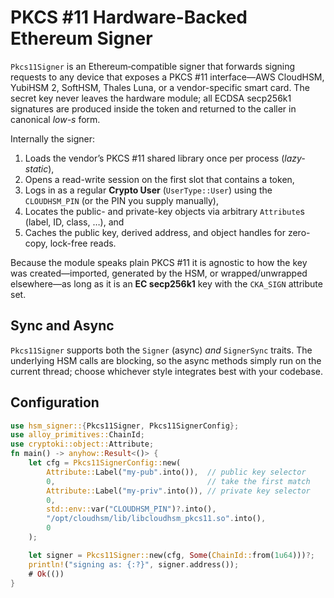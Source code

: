 # PKCS #11 Hardware-Backed Ethereum Signer

`Pkcs11Signer` is an Ethereum‐compatible signer that forwards signing requests
to any device that exposes a PKCS #11 interface—AWS CloudHSM, YubiHSM 2,
SoftHSM, Thales Luna, or a vendor-specific smart card.  The secret key never
leaves the hardware module; all ECDSA secp256k1 signatures are produced inside
the token and returned to the caller in canonical *low-s* form.

Internally the signer:
1. Loads the vendor’s PKCS #11 shared library once per process (*lazy-static*),
2. Opens a read-write session on the first slot that contains a token,
3. Logs in as a regular **Crypto User** (`UserType::User`) using the
`CLOUDHSM_PIN` (or the PIN you supply manually),
4. Locates the public- and private-key objects via arbitrary `Attribute`s
(label, ID, class, …), and
5. Caches the public key, derived address, and object handles for
zero-copy, lock-free reads.

Because the module speaks plain PKCS #11 it is agnostic to how the key was
created—imported, generated by the HSM, or wrapped/unwrapped elsewhere—as
long as it is an **EC secp256k1** key with the `CKA_SIGN` attribute set.

## Sync **and** Async
`Pkcs11Signer` supports both the `Signer` (async)
*and* `SignerSync` traits.  The underlying HSM calls are blocking, so the
async methods simply run on the current thread; choose whichever style
integrates best with your codebase.

## Configuration

```rust
use hsm_signer::{Pkcs11Signer, Pkcs11SignerConfig};
use alloy_primitives::ChainId;
use cryptoki::object::Attribute;
fn main() -> anyhow::Result<()> {
    let cfg = Pkcs11SignerConfig::new(
        Attribute::Label("my-pub".into()),  // public key selector
        0,                                  // take the first match
        Attribute::Label("my-priv".into()), // private key selector
        0,
        std::env::var("CLOUDHSM_PIN")?.into(),
        "/opt/cloudhsm/lib/libcloudhsm_pkcs11.so".into(),
        0
    );

    let signer = Pkcs11Signer::new(cfg, Some(ChainId::from(1u64)))?;
    println!("signing as: {:?}", signer.address());
    # Ok(()) 
}
```